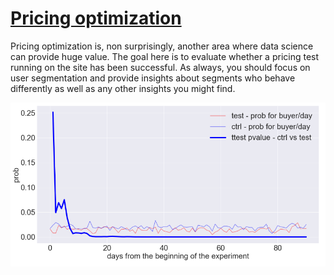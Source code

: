 # [Pricing optimization](remigio_picone_datachallenge_pricechange_decision.ipynb) 
Pricing optimization is, non surprisingly, another area where data science can provide huge value. The goal here is to evaluate whether a pricing test running on the site has been successful. As always, you should focus on user segmentation and provide insights about segments who behave differently as well as any other insights you might find.


<img src='img1.png'>
